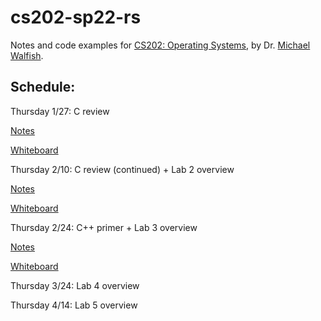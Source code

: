 # cs202-sp22-rs

Notes and code examples for [CS202: Operating Systems](https://cs.nyu.edu/~mwalfish/classes/22sp/), by Dr. [Michael Walfish](https://cs.nyu.edu/~mwalfish).


## Schedule:

Thursday 1/27: C review

[Notes](https://cs.nyu.edu/~mwalfish/classes/22sp/lectures/rs01.txt)

[Whiteboard](https://cs.nyu.edu/~mwalfish/classes/22sp/lectures/rs-scribble01.pdf)

Thursday 2/10: C review (continued) + Lab 2 overview

[Notes](https://cs.nyu.edu/~mwalfish/classes/22sp/lectures/rs02.txt)

[Whiteboard](https://cs.nyu.edu/~mwalfish/classes/22sp/lectures/rs-scribble02.pdf)

Thursday 2/24: C++ primer + Lab 3 overview

[Notes](https://cs.nyu.edu/~mwalfish/classes/22sp/lectures/rs03.txt)

[Whiteboard](https://cs.nyu.edu/~mwalfish/classes/22sp/lectures/rs-scribble03.pdf)

Thursday 3/24: Lab 4 overview

Thursday 4/14: Lab 5 overview
